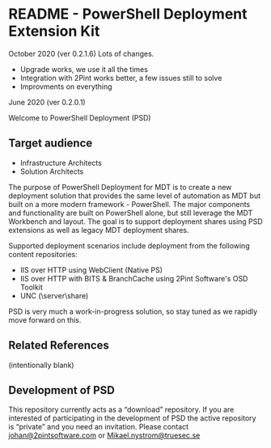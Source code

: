 # README - PowerShell Deployment Extension Kit
October 2020 (ver 0.2.1.6)
Lots of changes.
- Upgrade works, we use it all the times
- Integration with 2Pint works better, a few issues still to solve
- Improvments on everything

June 2020 (ver 0.2.0.1)

Welcome to PowerShell Deployment (PSD)

## Target audience
- Infrastructure Architects
- Solution Architects

The purpose of PowerShell Deployment for MDT is to create a new deployment solution that provides the same level of automation as MDT but built on a more modern framework - PowerShell. The major components and functionality are built on PowerShell alone, but still leverage the MDT Workbench and layout. The goal is to support deployment shares using PSD extensions as well as legacy MDT deployment shares.

Supported deployment scenarios include deployment from the following content repositories:

  -  IIS over HTTP using WebClient (Native PS)
  -  IIS over HTTP with BITS & BranchCache using 2Pint Software's OSD Toolkit
  -  UNC (\\server\share)
 
PSD is very much a work-in-progress solution, so stay tuned as we rapidly move forward on this.

## Related References
(intentionally blank)

## Development of PSD
This repository currently acts as a “download” repository. If you are interested of participating in the development of PSD the active repository is “private” and you need an invitation. Please contact 
johan@2pintsoftware.com  or Mikael.nystrom@truesec.se
